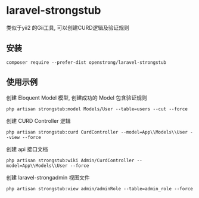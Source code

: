 # laravel-strongstub
类似于yii2 的Gii工具, 可以创建CURD逻辑及验证规则

安装
-------

```
composer require --prefer-dist openstrong/laravel-strongstub
```
使用示例
-------

创建 Eloquent Model 模型, 创建成功的 Model 包含验证规则
```
php artisan strongstub:model Models/User --table=users --cut --force
```

创建 CURD Controller 逻辑
```
php artisan strongstub:curd CurdController --model=App\\Models\\User --view --force
```

创建 api 接口文档
```
php artisan strongstub:wiki Admin/CurdController --model=App\\Models\\User --force
```

创建 laravel-strongadmin 视图文件
```
php artisan strongstub:view admin/adminRole --table=admin_role --force
```

